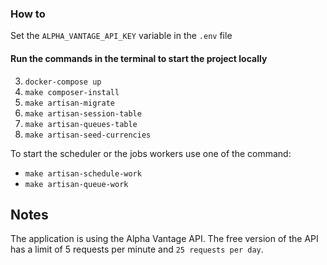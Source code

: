 ### How to 

Set the `ALPHA_VANTAGE_API_KEY` variable in the `.env` file

#### Run the commands in the terminal to start the project locally
3. `docker-compose up`
3. `make composer-install`
4. `make artisan-migrate`
5. `make artisan-session-table`
6. `make artisan-queues-table`
7. `make artisan-seed-currencies`

To start the scheduler or the jobs workers use one of the command:
- `make artisan-schedule-work`
- `make artisan-queue-work`



## Notes
The application is using the Alpha Vantage API. 
The free version of the API has a limit of 5 requests per minute and `25 requests per day`.